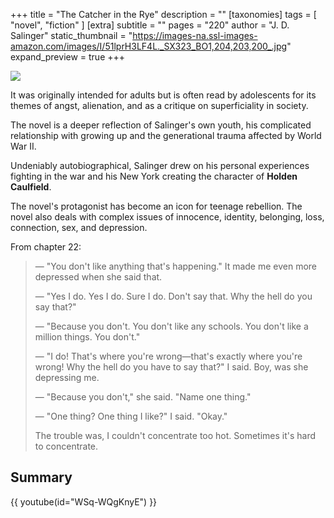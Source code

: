 +++
title = "The Catcher in the Rye"
description = ""
[taxonomies]
tags = [ "novel", "fiction" ]
[extra]
subtitle = ""
pages = "220"
author = "J. D. Salinger"
static_thumbnail = "https://images-na.ssl-images-amazon.com/images/I/51lprH3LF4L._SX323_BO1,204,203,200_.jpg"
expand_preview = true
+++

<a target="_blank" href="https://amzn.to/3iuHD5D">
    <img border="0" src="https://images-na.ssl-images-amazon.com/images/I/51lprH3LF4L._SX323_BO1,204,203,200_.jpg" >
</a>

It was originally intended for adults but is often read by adolescents for its themes of angst, alienation, and as a
critique on superficiality in society.

The novel is a deeper reflection of Salinger's own youth, his complicated relationship with growing up and the
generational trauma affected by World War II.

<!-- more -->
Undeniably autobiographical, Salinger drew on his personal experiences fighting in the war and his New York creating the
character of **Holden Caulfield**.

The novel's protagonist has become an icon for teenage rebellion. The novel also deals with complex issues of innocence,
identity, belonging, loss, connection, sex, and depression.

From chapter 22:

> — "You don't like anything that's happening." It made me even more depressed when she said that.
>
> — "Yes I do. Yes I do. Sure I do. Don't say that. Why the hell do you say that?"
>
> — "Because you don't. You don't like any schools. You don't like a million things. You don't."
>
> — "I do! That's where you're wrong—that's exactly where you're wrong! Why the hell do you have to say that?" I said. Boy, was she depressing me.
>
> — "Because you don't," she said. "Name one thing."
>
> — "One thing? One thing I like?" I said. "Okay."
>
> The trouble was, I couldn't concentrate too hot. Sometimes it's hard to concentrate.

## Summary

{{ youtube(id="WSq-WQgKnyE") }}
